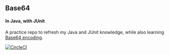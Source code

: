 ## Base64
#### In Java, with JUnit

A practice repo to refresh my Java and JUnit knowledge, while also learning [Base64 encoding](https://en.wikipedia.org/wiki/Base64).

[![CircleCI](https://circleci.com/gh/srikanthmanda/base64-java.svg?style=svg)](https://circleci.com/gh/srikanthmanda/base64-java)
